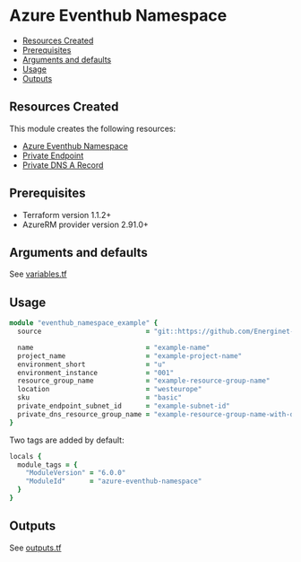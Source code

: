 # Azure Eventhub Namespace

- [Resources Created](#resources-created)
- [Prerequisites](#prerequisites)
- [Arguments and defaults](#arguments-and-defaults)
- [Usage](#usage)
- [Outputs](#outputs)

## Resources Created

This module creates the following resources:

- [Azure Eventhub Namespace](https://registry.terraform.io/providers/hashicorp/azurerm/latest/docs/resources/eventhub_namespace)
- [Private Endpoint](https://registry.terraform.io/providers/hashicorp/azurerm/latest/docs/resources/private_endpoint)
- [Private DNS A Record](https://registry.terraform.io/providers/hashicorp/azurerm/latest/docs/resources/private_dns_a_record)

## Prerequisites

- Terraform version 1.1.2+
- AzureRM provider version 2.91.0+

## Arguments and defaults

See [variables.tf](./variables.tf)

## Usage

```ruby
module "eventhub_namespace_example" {
  source                          = "git::https://github.com/Energinet-DataHub/geh-terraform-modules.git//azure/eventhub-namespace?ref=6.0.0"

  name                            = "example-name"
  project_name                    = "example-project-name"
  environment_short               = "u"
  environment_instance            = "001"
  resource_group_name             = "example-resource-group-name"
  location                        = "westeurope"
  sku                             = "basic"
  private_endpoint_subnet_id      = "example-subnet-id"
  private_dns_resource_group_name = "example-resource-group-name-with-dns"
}
```

Two tags are added by default:

```ruby
locals {
  module_tags = {
    "ModuleVersion" = "6.0.0"
    "ModuleId"      = "azure-eventhub-namespace"
  }
}
```

## Outputs

See [outputs.tf](./outputs.tf)
